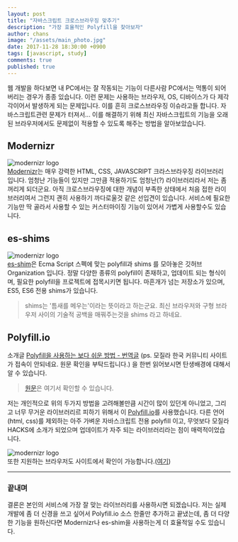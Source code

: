 ```yaml
---
layout: post
title: "자바스크립트 크로스브라우징 맞추기"
description: "가장 효율적인 Polyfill을 찾아보자"
author: chans
image: "/assets/main_photo.jpg"
date: 2017-11-28 18:30:00 +0900
tags: [javascript, study]
comments: true
published: true
---
```


웹 개발을 하다보면 내 PC에서는 잘 작동되는 기능이 다른사람 PC에서는 먹통이 되어버리는 경우가 종종 있습니다. 이런 문제는 사용하는 브라우저, OS, 디바이스가  다 제각각이어서 발생하게 되는 문제입니다. 이를 흔히 크로스브라우징 이슈라고들 합니다. 자바스크립트관련 문제가 터져서... 이를 해결하기 위해 최신 자바스크립트의 기능을 오래된 브라우저에서도 문제없이 적용할 수 있도록 해주는 방법을 알아보았습니다.

## Modernizr

![modernizr logo](/assets/201711/1129-2.png)  
[Modernizr](https://modernizr.com/)는 매우 강력한 HTML, CSS, JAVASCRIPT 크라스브라우징 라이브러리 입니다. 엄청난 기능들이 있지만 그만큼 적용하기도 엄청난(?) 라이브러리라서 저는 좀 꺼리게 되더군요. 아직 크로스브라우징에 대한 개념이 부족한 상태에서 처음 접한 라이브러리여서 그런지 괜히 사용하기 까다로울것 같은 선입견이 있습니다. 서비스에 필요한 기능만 딱 골라서 사용할 수 있는 커스터마이징 기능이 있어서 가볍게 사용할수도 있습니다. 

## es-shims

![modernizr logo](/assets/201711/1129-4.png)   
[es-shim](https://github.com/es-shims)은 Ecma Script 스펙에 맞는 polyfill과 shims 를 모아놓은 깃허브 Organization 입니다. 정말 다양한 종류의 polyfill이 존재하고, 업데이트 되는 형식이며, 필요한 polyfill을 프로젝트에 접목시키면 됩니다. 마흔개가 넘는 저장소가 있으며, ES5, ES6 전용 shims가 있습니다. 

> shims는 '틈새를 메우는'이라는 뜻이라고 하는군요. 최신 브라우저와 구형 브라우저 사이의 기술적 공백을 매꿔주는것을 shims 라고 하네요.

## Polyfill.io
소개글 [Polyfill을 사용하는 보다 쉬운 방법 - 번역글](http://hacks.mozilla.or.kr/2014/12/an-easier-way-of-using-polyfills/) (ps. 모질라 한국 커뮤니티 사이트가 접속이 안되네요. 원문 확인을 부탁드립니다.) 을 한번 읽어보시면 탄생배경에 대해서 알 수 있습니다. 

> [원문](https://hacks.mozilla.org/2014/11/an-easier-way-of-using-polyfills/)은 여기서 확인할 수 있습니다.

저는 개인적으로 위의 두가지 방법을 고려해볼만큼 시간이 많이 있던게 아니었고, 그리고 너무 무거운 라이브러리르 피하기 위해서 이 [Polyfill.io](https://cdn.polyfill.io/v2/docs/)를 사용했습니다. 다른 언어(html, css)를 제외하는 아주 가벼운 자바스크립트 전용 polyfill 이고, 무엇보다 모질라 HACKS에 소개가 되었으며 업데이트가 자주 되는 라이브러리라는 점이 매력적이었습니다. 

![modernizr logo](/assets/201711/1129-3.png)  
또한 지원하는 브라우저도 사이트에서 확인이 가능합니다.([여기](https://cdn.polyfill.io/v2/docs/features/))

---

### 끝내며
결론은 본인의 서비스에 가장 잘 맞는 라이브러리를 사용하시면 되겠습니다. 저는 실제 개발에 좀 더 신경을 쓰고 싶어서 Polyfill.io 소스 한줄만 추가하고 끝냈는데, 좀 더 다양한 기능을 원하신다면 Modernizr나 es-shim을 사용하는게 더 효율적일 수도 있습니다. 









